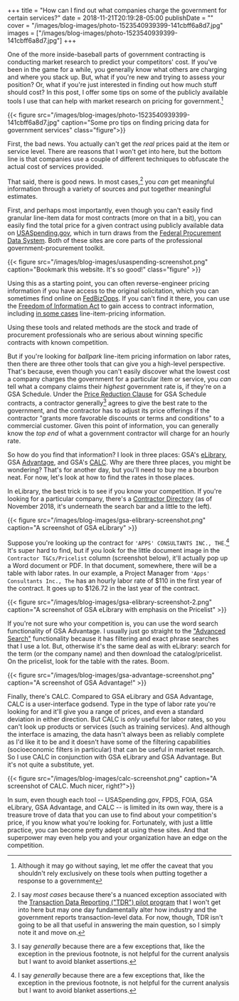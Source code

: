 +++
title = "How can I find out what companies charge the government for certain services?"
date = 2018-11-21T20:19:28-05:00
publishDate = ""
cover = "/images/blog-images/photo-1523540939399-141cbff6a8d7.jpg"
images = ["/images/blog-images/photo-1523540939399-141cbff6a8d7.jpg"]
+++

One of the more inside-baseball parts of government contracting is conducting market research to predict your competitors' cost. If you've been in the game for a while, you generally know what others are charging and where you stack up. But, what if you're new and trying to assess your position? Or, what if you're just interested in finding out how much stuff should cost? In this post, I offer some tips on some of the publicly available tools I use that can help with market research on pricing for government.[^1]

{{< figure src="/images/blog-images/photo-1523540939399-141cbff6a8d7.jpg" caption="Some pro tips on finding pricing data for government services" class="figure">}}

First, the bad news. You actually can't get the *real* prices paid at the item or service level. There are reasons that I won't get into here, but the bottom line is that companies use a couple of different techniques to obfuscate the actual cost of services provided.

That said, there is good news. In most cases,[^2] you *can* get meaningful information through a variety of sources and put together meaningful estimates.

First, and perhaps most importantly, even though you can't easily find granular line-item data for most contracts (more on that in a bit), you can easily find the total price for a given contract using publicly available data on [USASpending.gov](https://usaspending.gov), which in turn draws from the [Federal Procurement Data System](https://fpds.gov). Both of these sites are core parts of the professional government-procurement toolkit.

{{< figure src="/images/blog-images/usaspending-screenshot.png" caption="Bookmark this website. It's so good!" class="figure" >}}

Using this as a starting point, you can often reverse-engineer pricing information if you have access to the original solicitation, which you can sometimes find online on [FedBizOpps](https://fbo.gov). If you can't find it there, you can use the [Freedom of Information Act](https://foia.gov) to gain access to contract information, including [in some cases](https://www.insidegovernmentcontracts.com/2018/10/new-cases-confirm-foia-exemption-4-protects-line-item-pricing-information/) line-item-pricing information.

Using these tools and related methods are the stock and trade of procurement professionals who are serious about winning specific contracts with known competition.

But if you're looking for _ballpark_ line-item pricing information on labor rates, then there are three other tools that can give you a high-level perspective. That's because, even though you can't easily discover what the lowest cost a company charges the government for a particular item or service, you *can* tell what a company claims their *highest* government rate is, if they're on a GSA Schedule. Under the [Price Reduction Clause](https://www.contractorsperspective.com/compliance/applying-the-price-reduction-clause-in-gsa-schedule-contracts/) for GSA Schedule contracts, a contractor generally[^3] agrees to give the best rate to the government, and the contractor has to adjust its price offerings if the contractor "grants more favorable discounts or terms and conditions" to a commercial customer. Given this point of information, you can generally know the *top end* of what a government contractor will charge for an hourly rate.

So how do you find that information? I look in three places: GSA's [eLibrary](https://www.gsaelibrary.gsa.gov/), GSA [Advantage](https://www.gsaadvantage.gov/), and GSA's [CALC](https://calc.gsa.gov). Why are there three places, you might be wondering? That's for another day, but you'll need to buy me a bourbon neat. For now, let's look at how to find the rates in those places.

In eLibrary, the best trick is to see if you know your competition. If you're looking for a particular company, there's a [Contractor Directory](https://www.gsaelibrary.gsa.gov/ElibMain/contractorList.do?contractorListFor=A) (as of November 2018, it's underneath the search bar and a little to the left).

{{< figure src="/images/blog-images/gsa-elibrary-screenshot.png" caption="A screenshot of GSA eLibrary" >}}

Suppose you're looking up the contract for `'APPS' CONSULTANTS INC., THE`.[^3] It's super hard to find, but if you look for the little document image in the `Contractor T&Cs/Pricelist` column (screenshot below), it'll actually pop up a Word document or PDF. In that document, somewhere, there will be a table with labor rates. In our example, a Project Manager from `'Apps' Consultants Inc., The` has an hourly labor rate of $110 in the first year of the contract. It goes up to $126.72 in the last year of the contract.

{{< figure src="/images/blog-images/gsa-elibrary-screenshot-2.png" caption="A screenshot of GSA eLibrary with emphasis on the Pricelist" >}}

If you're not sure who your competition is, you can use the word search functionality of GSA Advantage. I usually just go straight to the ["Advanced Search"](https://www.gsaadvantage.gov/advantage/s/advncdSearchSrvsEnter.do) functionality because it has filtering and exact phrase searches that I use a lot. But, otherwise it's the same deal as with eLibrary: search for the term (or the company name) and then download the catalog/pricelist. On the pricelist, look for the table with the rates. Boom.

{{< figure src="/images/blog-images/gsa-advantage-screenshot.png" caption="A screenshot of GSA Advantage!" >}}

Finally, there's CALC. Compared to GSA eLibrary and GSA Advantage, CALC is a user-interface godsend. Type in the type of labor rate you're looking for and it'll give you a range of prices, and even a standard deviation in either direction. But CALC is *only* useful for labor rates, so you can't look up products or services (such as training services). And although the interface is amazing, the data hasn't always been as reliably complete as I'd like it to be and it doesn't have some of the filtering capabilities (socioeconomic filters in particular) that can be useful in market research. So I use CALC in conjunction with GSA eLibrary and GSA Advantage. But it's not quite a substitute, yet.

{{< figure src="/images/blog-images/calc-screenshot.png" caption="A screenshot of CALC. Much nicer, right?">}}

In sum, even though each tool -- USASpending.gov, FPDS, FOIA, GSA eLibrary, GSA Advantage, and CALC -- is limited in its own way, there is a treasure trove of data that you can use to find about your competition's price, if you know what you're looking for. Fortunately, with just a little practice, you can become pretty adept at using these sites. And that superpower may even help you and your organization have an edge on the competition.

[^1]: Although it may go without saying, let me offer the caveat that you shouldn't rely exclusively on these tools when putting together a response to a government

[^2]: I say *most cases* because there's a nuanced exception associated with the [Transaction Data Reporting ("TDR") pilot program](https://www.federalregister.gov/documents/2016/06/23/2016-14728/general-services-administration-acquisition-regulation-gsar-transactional-data-reporting) that I won't get into here but may one day fundamentally alter how industry and the government reports transaction-level data. For now, though, TDR isn't going to be all that useful in answering the main question, so I simply note it and move on.

[^3]: I say *generally* because there are a few exceptions that, like the exception in the previous footnote, is not helpful for the current analysis but I want to avoid blanket assertions.

[^4]: Amazingly, it's the first result on the list. Special kudos to the person who realized that a single quotation and setting off the definite article in its name as a first name would get you first on the list. This is, no joke, an impressive bit of bureaucracy hacking.
